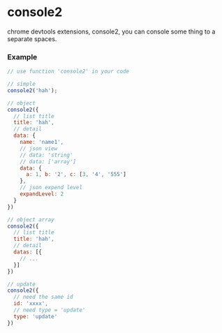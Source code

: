 # console2
chrome devtools extensions, console2, you can console some thing to a separate spaces.

### Example
``` javascript
// use function 'console2' in your code

// simple
console2('hah');

// object
console2({
  // list title
  title: 'hah',
  // detail
  data: {
    name: 'name1',
    // json view
    // data: 'string'
    // data: ['array']
    data: {
      a: 1, b: '2', c: [3, '4', '555']
    },
    // json expend level
    expandLevel: 2
  }
})

// object array
console2({
  // list title
  title: 'hah',
  // detail
  datas: [{
    // ...
  }]
})

// update
console2({
  // need the same id
  id: 'xxxx',
  // need type = 'update'
  type: 'update'
})

```